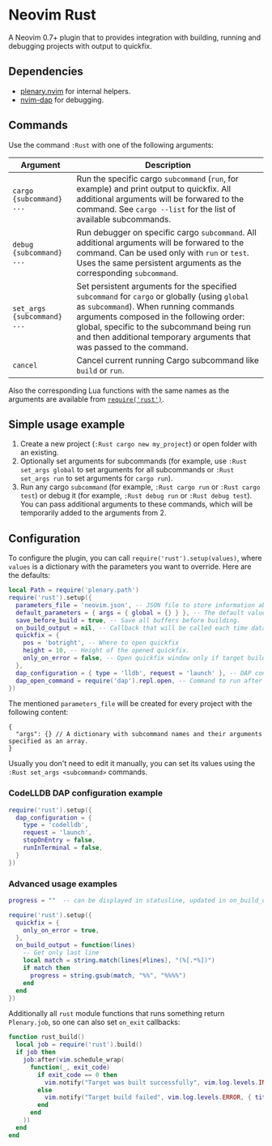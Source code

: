 # Neovim Rust

A Neovim 0.7+ plugin that to provides integration with building, running and debugging projects with output to quickfix.

## Dependencies

- [plenary.nvim](https://github.com/nvim-lua/plenary.nvim) for internal helpers.
- [nvim-dap](https://github.com/mfussenegger/nvim-dap) for debugging.

## Commands

Use the command `:Rust` with one of the following arguments:

| Argument                    | Description                                                                                                                                                                                                                                                                                             |
| --------------------------- | ------------------------------------------------------------------------------------------------------------------------------------------------------------------------------------------------------------------------------------------------------------------------------------------------------- |
| `cargo {subcommand} ...`    | Run the specific cargo `subcommand` (`run`, for example) and print output to quickfix. All additional arguments will be forwared to the command. See `cargo --list` for the list of available subcommands.                                                                                              |
| `debug {subcommand} ...`    | Run debugger on specific cargo `subcommand`. All additional arguments will be forwared to the command. Can be used only with `run` or `test`. Uses the same persistent arguments as the corresponding `subcommand`.                                                                                     |
| `set_args {subcommand} ...` | Set persistent arguments for the specified `subcommand` for `cargo` or globally (using `global` as `subcommand`). When running commands arguments composed in the following order: global, specific to the subcommand being run and then additional temporary arguments that was passed to the command. |
| `cancel`                    | Cancel current running Cargo subcommand like `build` or `run`.                                                                                                                                                                                                                                          |

Also the corresponding Lua functions with the same names as the arguments are available from [`require('rust')`](lua/rust/init.lua).

## Simple usage example

1. Create a new project (`:Rust cargo new my_project`) or open folder with an existing.
2. Optionally set arguments for subcommands (for example, use `:Rust set_args global` to set arguments for all subcommands or `:Rust set_args run` to set arguments for `cargo run`).
3. Run any cargo `subcommand` (for example, `:Rust cargo run` or `:Rust cargo test`) or debug it (for example, `:Rust debug run` or `:Rust debug test`). You can pass additional arguments to these commands, which will be temporarily added to the arguments from 2.

## Configuration

To configure the plugin, you can call `require('rust').setup(values)`, where `values` is a dictionary with the parameters you want to override. Here are the defaults:

```lua
local Path = require('plenary.path')
require('rust').setup({
  parameters_file = 'neovim.json', -- JSON file to store information about selected target, run arguments and build type.
  default_parameters = { args = { global = {} } }, -- The default values in `parameters_file`.
  save_before_build = true, -- Save all buffers before building.
  on_build_output = nil, -- Callback that will be called each time data is received by the current process. Accepts the received data as an argument.
  quickfix = {
    pos = 'botright', -- Where to open quickfix
    height = 10, -- Height of the opened quickfix.
    only_on_error = false, -- Open quickfix window only if target build failed.
  },
  dap_configuration = { type = 'lldb', request = 'launch' }, -- DAP configuration. By default configured to work with `lldb-vscode`.
  dap_open_command = require('dap').repl.open, -- Command to run after starting DAP session. You can set it to `false` if you don't want to open anything or `require('dapui').open` if you are using https://github.com/rcarriga/nvim-dap-ui
})
```

The mentioned `parameters_file` will be created for every project with the following content:

```jsonc
{
  "args": {} // A dictionary with subcommand names and their arguments specified as an array.
}
```

Usually you don't need to edit it manually, you can set its values using the `:Rust set_args <subcommand>` commands.

### CodeLLDB DAP configuration example

```lua
require('rust').setup({
  dap_configuration = {
    type = 'codelldb',
    request = 'launch',
    stopOnEntry = false,
    runInTerminal = false,
  }
})
```

### Advanced usage examples

```lua
progress = ""  -- can be displayed in statusline, updated in on_build_output

require('rust').setup({
  quickfix = {
    only_on_error = true,
  },
  on_build_output = function(lines)
    -- Get only last line
    local match = string.match(lines[#lines], "(%[.*%])")
    if match then
      progress = string.gsub(match, "%%", "%%%%")
    end
  end
})
```

Additionally all `rust` module functions that runs something return `Plenary.job`, so one can also set `on_exit` callbacks:

```lua
function rust_build()
  local job = require('rust').build()
  if job then
    job:after(vim.schedule_wrap(
      function(_, exit_code)
        if exit_code == 0 then
          vim.notify("Target was built successfully", vim.log.levels.INFO, { title = 'Rust' })
        else
          vim.notify("Target build failed", vim.log.levels.ERROR, { title = 'Rust' })
        end
      end
    ))
  end
end
```
